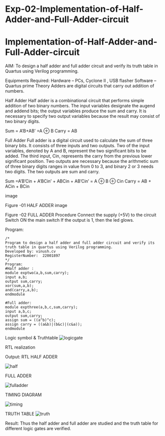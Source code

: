 # Exp-02-Implementation-of-Half-Adder-and-Full-Adder-circuit

# Implementation-of-Half-Adder-and-Full-Adder-circuit
AIM:
To design a half adder and full adder circuit and verify its truth table in Quartus using Verilog programming.

Equipments Required:
Hardware – PCs, Cyclone II , USB flasher Software – Quartus prime Theory Adders are digital circuits that carry out addition of numbers.

Half Adder
Half adder is a combinational circuit that performs simple addition of two binary numbers. The input variables designate the augend and addend bits; the output variables produce the sum and carry. It is necessary to specify two output variables because the result may consist of two binary digits.

Sum = A’B+AB’ =A ⊕ B Carry = AB

Full Adder
Full adder is a digital circuit used to calculate the sum of three binary bits. It consists of three inputs and two outputs. Two of the input variables, denoted by A and B, represent the two significant bits to be added. The third input, Cin, represents the carry from the previous lower significant position. Two outputs are necessary because the arithmetic sum of three binary digits ranges in value from 0 to 3, and binary 2 or 3 needs two digits. The two outputs are sum and carry.

Sum =A’B’Cin + A’BCin’ + ABCin + AB’Cin’ = A ⊕ B ⊕ Cin Carry = AB + ACin + BCin

image

Figure -01 HALF ADDER
image

Figure -02 FULL ADDER
Procedure
Connect the supply (+5V) to the circuit Switch ON the main switch If the output is 1, then the led glows.

Program:
```
/*
Program to design a half adder and full adder circuit and verify its truth table in quartus using Verilog programming.
Developed by: vinush.cv
RegisterNumber:  22001897
*/
Program:
#Half adder :
module exptwo(a,b,sum,carry);
input a,b;
output sum,carry;
xor(sum,a,b);
and(carry,a,b);
endmodule

#Full adder:
module expthree(a,b,c,sum,carry);
input a,b,c;
output sum,carry;
assign sum = ((a^b)^c);
assign carry = ((a&b)|(b&c)|(c&a));
endmodule
```
Logic symbol & Truthtable
![logicgate](https://user-images.githubusercontent.com/113497666/210476088-d50330fd-2da7-4304-b7df-6ed899b2763a.jpg)

RTL realization

Output:
RTL
HALF ADDER

![half](https://user-images.githubusercontent.com/113497666/210476152-9d803e63-57a2-4f5a-8a0a-a75abeed8b2b.png)

FULL ADDER

![fulladder](https://user-images.githubusercontent.com/113497666/210476185-d85cf05b-b364-4104-880b-2caa7ae4dfa8.png)


TIMING DIAGRAM

![timing](https://user-images.githubusercontent.com/113497666/210476207-84835d9f-a94d-4b55-9866-a43772bed591.png)


TRUTH TABLE
![truth](https://user-images.githubusercontent.com/113497666/210476222-b86eb9f6-a4d1-4c1f-8ba6-1c2b160c9b58.png)


Result:
Thus the half adder and full adder are studied and the truth table for different logic gates are verified.
